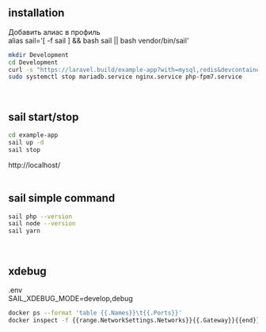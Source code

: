 ## installation
Добавить алиас в профиль\
alias sail='[ -f sail ] && bash sail || bash vendor/bin/sail'
```sh
mkdir Development
cd Development
curl -s "https://laravel.build/example-app?with=mysql,redis&devcontainer" | bash
sudo systemctl stop mariadb.service nginx.service php-fpm7.service
```
<br>

## sail start/stop
```sh
cd example-app
sail up -d
sail stop
```
http://localhost/
<br><br>


## sail simple command
```sh
sail php --version
sail node --version
sail yarn
```
<br>

## xdebug
<p>
.env <br>
SAIL_XDEBUG_MODE=develop,debug
</p>

```sh
docker ps --format 'table {{.Names}}\t{{.Ports}}'
docker inspect -f {{range.NetworkSettings.Networks}}{{.Gateway}}{{end}} <container-name>
```
